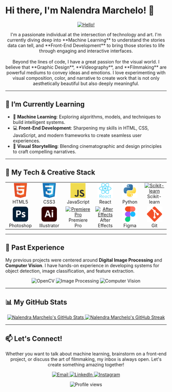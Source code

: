 # Hi there, I'm Nalendra Marchelo! 👋

<p align="center">
  <a href="https://github.com/NalendraMarchelo"> <img src="https://media.giphy.com/media/v1.Y2lkPTc5MGI3NjExbDB2dGF4dGhrbWJ2eXN6eTNmb2o3a3M3eGswZ2h0MHk2a2t6dHEzcCZlcD12MV9pbnRlcm5hbF9naWZfYnlfaWQmY3Q9Zw/M9gbBd9nbDrOTu1Mqx/giphy.gif" width="100px" alt="Hello!"/>
  </a>
</p>

<p align="center">
I'm a passionate individual at the intersection of technology and art. I'm currently diving deep into **Machine Learning** to understand the stories data can tell, and **Front-End Development** to bring those stories to life through engaging and interactive interfaces.
<br><br>
Beyond the lines of code, I have a great passion for the visual world. I believe that **Graphic Design**, **Videography**, and **Filmmaking** are powerful mediums to convey ideas and emotions. I love experimenting with visual composition, color, and narrative to create work that is not only aesthetically beautiful but also deeply meaningful.
</p>

---

## 🌱 I’m Currently Learning

- 🤖 **Machine Learning**: Exploring algorithms, models, and techniques to build intelligent systems.
- 💻 **Front-End Development**: Sharpening my skills in HTML, CSS, JavaScript, and modern frameworks to create seamless user experiences.
- 🎨 **Visual Storytelling**: Blending cinematographic and design principles to craft compelling narratives.

---

## 🚀 My Tech & Creative Stack

<table>
  <tr>
    <td align="center" width="96">
      <a href="https://developer.mozilla.org/en-US/docs/Web/HTML" target="_blank" rel="noopener noreferrer">
        <img src="https://raw.githubusercontent.com/devicons/devicon/master/icons/html5/html5-original.svg" width="48" height="48" alt="HTML5" />
      </a>
      <br>HTML5
    </td>
    <td align="center" width="96">
      <a href="https://developer.mozilla.org/en-US/docs/Web/CSS" target="_blank" rel="noopener noreferrer">
        <img src="https://raw.githubusercontent.com/devicons/devicon/master/icons/css3/css3-original.svg" width="48" height="48" alt="CSS3" />
      </a>
      <br>CSS3
    </td>
    <td align="center" width="96">
      <a href="https://developer.mozilla.org/en-US/docs/Web/JavaScript" target="_blank" rel="noopener noreferrer">
        <img src="https://raw.githubusercontent.com/devicons/devicon/master/icons/javascript/javascript-original.svg" width="48" height="48" alt="JavaScript" />
      </a>
      <br>JavaScript
    </td>
    <td align="center" width="96">
      <a href="https://reactjs.org/" target="_blank" rel="noopener noreferrer">
        <img src="https://raw.githubusercontent.com/devicons/devicon/master/icons/react/react-original-wordmark.svg" width="48" height="48" alt="React" />
      </a>
      <br>React
    </td>
    <td align="center" width="96">
      <a href="https://www.python.org" target="_blank" rel="noopener noreferrer">
        <img src="https://raw.githubusercontent.com/devicons/devicon/master/icons/python/python-original.svg" width="48" height="48" alt="Python" />
      </a>
      <br>Python
    </td>
     <td align="center" width="96">
      <a href="https://scikit-learn.org/" target="_blank" rel="noopener noreferrer">
        <img src="https://upload.wikimedia.org/wikipedia/commons/thumb/0/05/Scikit_learn_logo_small.svg/1024px-Scikit_learn_logo_small.svg.png" width="48" height="48" alt="Scikit-learn" />
      </a>
      <br>Scikit-learn
    </td>
  </tr>
  <tr>
    <td align="center" width="96">
      <a href="https://www.adobe.com/products/photoshop.html" target="_blank" rel="noopener noreferrer">
        <img src="https://raw.githubusercontent.com/devicons/devicon/master/icons/photoshop/photoshop-plain.svg" width="48" height="48" alt="Photoshop" />
      </a>
      <br>Photoshop
    </td>
    <td align="center" width="96">
      <a href="https://www.adobe.com/products/illustrator.html" target="_blank" rel="noopener noreferrer">
        <img src="https://raw.githubusercontent.com/devicons/devicon/master/icons/illustrator/illustrator-plain.svg" width="48" height="48" alt="Illustrator" />
      </a>
      <br>Illustrator
    </td>
    <td align="center" width="96">
      <a href="https://www.adobe.com/products/premiere.html" target="_blank" rel="noopener noreferrer">
        <img src="https://upload.wikimedia.org/wikipedia/commons/thumb/4/40/Adobe_Premiere_Pro_CC_icon.svg/1200px-Adobe_Premiere_Pro_CC_icon.svg.png" width="48" height="48" alt="Premiere Pro" />
      </a>
      <br>Premiere Pro
    </td>
    <td align="center" width="96">
      <a href="https://www.adobe.com/products/aftereffects.html" target="_blank" rel="noopener noreferrer">
        <img src="https://upload.wikimedia.org/wikipedia/commons/thumb/c/cb/Adobe_After_Effects_CC_icon.svg/1200px-Adobe_After_Effects_CC_icon.svg.png" width="48" height="48" alt="After Effects" />
      </a>
      <br>After Effects
    </td>
    <td align="center" width="96">
      <a href="https://www.figma.com/" target="_blank" rel="noopener noreferrer">
        <img src="https://raw.githubusercontent.com/devicons/devicon/master/icons/figma/figma-original.svg" width="48" height="48" alt="Figma" />
      </a>
      <br>Figma
    </td>
    <td align="center" width="96">
      <a href="https://git-scm.com/" target="_blank" rel="noopener noreferrer">
        <img src="https://raw.githubusercontent.com/devicons/devicon/master/icons/git/git-original.svg" width="48" height="48" alt="Git" />
      </a>
      <br>Git
    </td>
  </tr>
</table>

---

## 🔭 Past Experience

My previous projects were centered around **Digital Image Processing** and **Computer Vision**. I have hands-on experience in developing systems for object detection, image classification, and feature extraction.

<p align="center">
  <img src="https://img.shields.io/badge/OpenCV-5C3EE8?style=for-the-badge&logo=opencv&logoColor=white" alt="OpenCV"/>
  <img src="https://img.shields.io/badge/Image%20Processing-007ACC?style=for-the-badge&logo=python&logoColor=white" alt="Image Processing"/>
  <img src="https://img.shields.io/badge/Computer%20Vision-FFD43B?style=for-the-badge&logo=tensorflow&logoColor=black" alt="Computer Vision"/>
</p>

---

## 📊 My GitHub Stats

<p align="center">
  <a href="https://github.com/NalendraMarchelo">
    <img src="https://github-readme-stats.vercel.app/api?username=NalendraMarchelo&show_icons=true&theme=dracula&include_all_commits=true&count_private=true" alt="Nalendra Marchelo's GitHub Stats"/>
  </a>
  <a href="https://github.com/NalendraMarchelo">
    <img src="https://github-readme-streak-stats.herokuapp.com/?user=NalendraMarchelo&theme=dracula" alt="Nalendra Marchelo's GitHub Streak"/>
  </a>
</p>

---

## 📫 Let's Connect!

<p align="center">
  Whether you want to talk about machine learning, brainstorm on a front-end project, or discuss the art of filmmaking, my inbox is always open. Let's create something amazing together!
</p>

<p align="center">
  <a href="mailto:nalendra.marchelo@gmail.com" target="_blank">
    <img src="https://img.shields.io/badge/Gmail-D14836?style=for-the-badge&logo=gmail&logoColor=white" alt="Email"/>
  </a>
  <a href="https://www.linkedin.com/in/nalendra-marchelo" target="_blank">
    <img src="https://img.shields.io/badge/LinkedIn-0077B5?style=for-the-badge&logo=linkedin&logoColor=white" alt="LinkedIn"/>
  </a>
  <a href="https://www.instagram.com/nalendra_marchelo/" target="_blank">
    <img src="https://img.shields.io/badge/Instagram-E4405F?style=for-the-badge&logo=instagram&logoColor=white" alt="Instagram"/>
  </a>
</p>
<p align="center">
  <img src="https://komarev.com/ghpvc/?username=NalendraMarchelo&label=Profile%20Views&color=blueviolet&style=flat-square" alt="Profile views"/>
</p>
